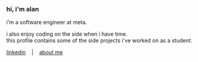 ### hi, i'm alan

i'm a software engineer at meta. 

i also enjoy coding on the side when i have time.  
this profile contains some of the side projects i've worked on as a student.

[linkedin](https://www.linkedin.com/in/avhagedorn) &nbsp;&nbsp; | &nbsp;&nbsp; [about me](https://www.avhagedorn.dev/)
